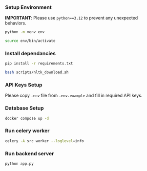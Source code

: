 ### Setup Environment

**IMPORTANT**: Please use `python==3.12` to prevent any unexpected behaviors.

```bash
python -m venv env

source env/bin/activate
```

### Install dependancies

```bash
pip install -r requirements.txt

bash scripts/nltk_download.sh
```

### API Keys Setup

Please copy `.env` file from `.env.example` and fill in required API keys.

### Database Setup

```bash
docker compose up -d
```

### Run celery worker

```bash
celery -A src worker --loglevel=info
```

### Run backend server

```bash
python app.py
```
